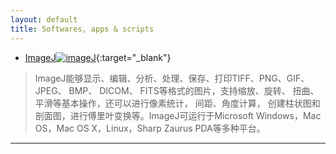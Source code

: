 ```yaml
---
layout: default
title: Softwares, apps & scripts
---
```


- [ImageJ![imageJ][i1]](http://rsb.info.nih.gov/ij/index.html){:target="_blank"}

> ImageJ能够显示、编辑、分析、处理、保存、打印TIFF、PNG、GIF、 JPEG、 BMP、 DICOM、 FITS等格式的图片，支持缩放、旋转、 扭曲、平滑等基本操作，还可以进行像素统计， 间距、角度计算， 创建柱状图和剖面图，进行傅里叶变换等。ImageJ可运行于Microsoft Windows，Mac OS，Mac OS X，Linux，Sharp Zaurus PDA等多种平台。

***

[i1]:{{site.baseurl}}images/ext.png